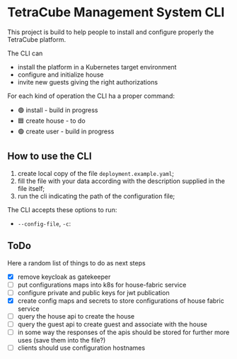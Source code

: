 # TetraCube Management System CLI

This project is build to help people to install and configure properly the
TetraCube platform.

The CLI can
* install the platform in a Kubernetes target environment
* configure and initialize house
* invite new guests giving the right authorizations

For each kind of operation the CLI ha a proper command:
* 🟢 install - build in progress
* 🟦 create house - to do
* 🟢 create user - build in progress

## How to use the CLI

1. create local copy of the file `deployment.example.yaml`;
2. fill the file with your data according with the description supplied in the
file itself;
3. run the cli indicating the path of the configuration file;

The CLI accepts these options to run:
* `--config-file`, `-c`: 

## ToDo

Here a random list of things to do as next steps
 - [x] remove keycloak as gatekeeper
 - [ ] put configurations maps into k8s for house-fabric service
 - [ ] configure private and public keys for jwt publication
 - [x] create config maps and secrets to store configurations of house fabric service
 - [ ] query the house api to create the house
 - [ ] query the guest api to create guest and associate with the house
 - [ ] in some way the responses of the apis should be stored for further more uses (save them into the file?)
 - [ ] clients should use configuration hostnames